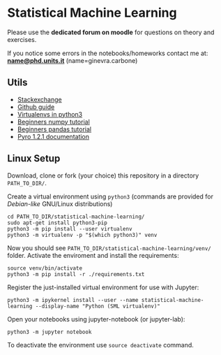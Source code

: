 # Statistical Machine Learning

Please use the **dedicated forum on moodle** for questions on theory and exercises.

If you notice some errors in the notebooks/homeworks contact me at: **<name@phd.units.it>** (name=ginevra.carbone)
	
## Utils

- [Stackexchange](https://stackexchange.com/)
- [Github guide](https://guides.github.com/activities/hello-world/)
- [Virtualenvs in python3](https://docs.python.org/3/library/venv.html)
- [Beginners numpy tutorial](http://cs231n.github.io/python-numpy-tutorial/)
- [Beginners pandas tutorial](https://www.learndatasci.com/tutorials/python-pandas-tutorial-complete-introduction-for-beginners/)
- [Pyro 1.2.1 documentation](http://docs.pyro.ai/en/1.2.1/)

## Linux Setup

Download, clone or fork (your choice) this repository in a directory `PATH_TO_DIR/`.

Create a virtual environment using `python3` (commands are provided for *Debian-like* GNU/Linux distributions)
```
cd PATH_TO_DIR/statistical-machine-learning/
sudo apt-get install python3-pip
python3 -m pip install --user virtualenv
python3 -m virtualenv -p "$(which python3)" venv
```

Now you should see `PATH_TO_DIR/statistical-machine-learning/venv/` folder.
Activate the enviroment and install the requirements:
```
source venv/bin/activate
python3 -m pip install -r ./requirements.txt 
```

Register the just-installed virtual environment for use with Jupyter:
```
python3 -m ipykernel install --user --name statistical-machine-learning --display-name "Python (SML virtualenv)"
```

Open your notebooks using jupyter-notebook (or jupyter-lab):
```
python3 -m jupyter notebook
```

To deactivate the environment use `source deactivate` command.
